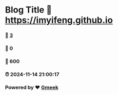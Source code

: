 # Blog Title :link: https://imyifeng.github.io 
### :page_facing_up: [3](https://imyifeng.github.io/tag.html) 
### :speech_balloon: 0 
### :hibiscus: 600 
### :alarm_clock: 2024-11-14 21:00:17 
### Powered by :heart: [Gmeek](https://github.com/Meekdai/Gmeek)
